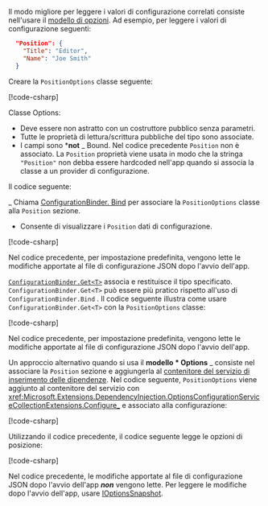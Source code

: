 Il modo migliore per leggere i valori di configurazione correlati consiste nell'usare il [modello di opzioni](xref:fundamentals/configuration/options). Ad esempio, per leggere i valori di configurazione seguenti:

```json
  "Position": {
    "Title": "Editor",
    "Name": "Joe Smith"
  }
```

Creare la `PositionOptions` classe seguente:

[!code-csharp[](~/fundamentals/configuration/index/samples/3.x/ConfigSample/Options/PositionOptions.cs?name=snippet)]

Classe Options:

* Deve essere non astratto con un costruttore pubblico senza parametri.
* Tutte le proprietà di lettura/scrittura pubbliche del tipo sono associate.
* I campi sono ***not** _ Bound. Nel codice precedente `Position` non è associato. La `Position` proprietà viene usata in modo che la stringa `"Position"` non debba essere hardcoded nell'app quando si associa la classe a un provider di configurazione.

Il codice seguente:

_ Chiama [ConfigurationBinder. Bind](xref:Microsoft.Extensions.Configuration.ConfigurationBinder.Bind*) per associare la `PositionOptions` classe alla `Position` sezione.
* Consente di visualizzare i `Position` dati di configurazione.

[!code-csharp[](~/fundamentals/configuration/index/samples/3.x/ConfigSample/Pages/Test22.cshtml.cs?name=snippet)]

Nel codice precedente, per impostazione predefinita, vengono lette le modifiche apportate al file di configurazione JSON dopo l'avvio dell'app.

[`ConfigurationBinder.Get<T>`](xref:Microsoft.Extensions.Configuration.ConfigurationBinder.Get*) associa e restituisce il tipo specificato. `ConfigurationBinder.Get<T>` può essere più pratico rispetto all'uso di `ConfigurationBinder.Bind` . Il codice seguente illustra come usare `ConfigurationBinder.Get<T>` con la `PositionOptions` classe:

[!code-csharp[](~/fundamentals/configuration/index/samples/3.x/ConfigSample/Pages/Test21.cshtml.cs?name=snippet)]

Nel codice precedente, per impostazione predefinita, vengono lette le modifiche apportate al file di configurazione JSON dopo l'avvio dell'app.

Un approccio alternativo quando si usa il **modello * Options** _ consiste nel associare la `Position` sezione e aggiungerla al [contenitore del servizio di inserimento delle dipendenze](xref:fundamentals/dependency-injection). Nel codice seguente, `PositionOptions` viene aggiunto al contenitore del servizio con <xref:Microsoft.Extensions.DependencyInjection.OptionsConfigurationServiceCollectionExtensions.Configure_> e associato alla configurazione:

[!code-csharp[](~/fundamentals/configuration/index/samples/3.x/ConfigSample/Startup.cs?name=snippet)]

Utilizzando il codice precedente, il codice seguente legge le opzioni di posizione:

[!code-csharp[](~/fundamentals/configuration/index/samples/3.x/ConfigSample/Pages/Test2.cshtml.cs?name=snippet)]

Nel codice precedente, le modifiche apportate al file di configurazione JSON dopo l'avvio dell'app ***non*** vengono lette. Per leggere le modifiche dopo l'avvio dell'app, usare [IOptionsSnapshot](xref:fundamentals/configuration/options#ios).
